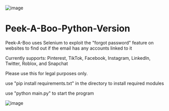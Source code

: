 ![image](https://user-images.githubusercontent.com/121850504/210501751-ef8bdf3f-de72-4fb8-9861-12870365ce03.png)

# Peek-A-Boo-Python-Version

Peek-A-Boo uses Selenium to exploit the "forgot password" feature on websites to find out if the email has any accounts linked to it

Currently supports: Pinterest, TikTok, Facebook, Instagram, LinkedIn, Twitter, Roblox, and Snapchat

Please use this for legal purposes only.

use "pip install requirements.txt" in the directory to install required modules

use "python main.py" to start the program

![image](https://user-images.githubusercontent.com/121850504/210906966-a11b3a37-209a-4778-87cb-40f05cb918fe.png)
